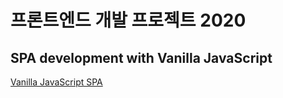 # 프론트엔드 개발 프로젝트 2020
## SPA development with Vanilla JavaScript

[Vanilla JavaScript SPA](https://euijunh.github.io/VanillaGram/index.htm)
